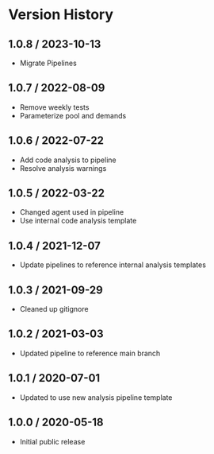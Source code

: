 # Version History

## 1.0.8 / 2023-10-13

- Migrate Pipelines

## 1.0.7 / 2022-08-09

- Remove weekly tests
- Parameterize pool and demands

## 1.0.6 / 2022-07-22

- Add code analysis to pipeline
- Resolve analysis warnings

## 1.0.5 / 2022-03-22

- Changed agent used in pipeline
- Use internal code analysis template

## 1.0.4 / 2021-12-07

- Update pipelines to reference internal analysis templates

## 1.0.3 / 2021-09-29

- Cleaned up gitignore

## 1.0.2 / 2021-03-03

- Updated pipeline to reference main branch

## 1.0.1 / 2020-07-01

- Updated to use new analysis pipeline template

## 1.0.0 / 2020-05-18

- Initial public release

